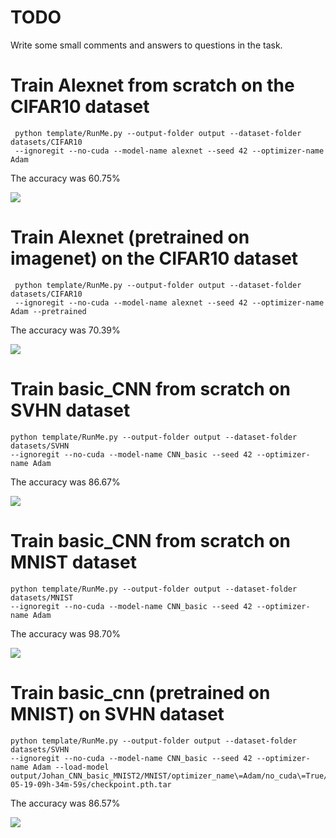 # TODO
 Write some small comments and answers to questions in the task.

# Train Alexnet from scratch on the CIFAR10 dataset
```shell
 python template/RunMe.py --output-folder output --dataset-folder datasets/CIFAR10
 --ignoregit --no-cuda --model-name alexnet --seed 42 --optimizer-name Adam
````
The accuracy was 60.75%


![](alexnet.PNG)


# Train Alexnet (pretrained on imagenet) on the CIFAR10 dataset
```shell
 python template/RunMe.py --output-folder output --dataset-folder datasets/CIFAR10
 --ignoregit --no-cuda --model-name alexnet --seed 42 --optimizer-name Adam --pretrained
````
The accuracy was 70.39%

![](alexnet_pretrained.PNG)

# Train basic_CNN from scratch on SVHN dataset
```shell
python template/RunMe.py --output-folder output --dataset-folder datasets/SVHN
--ignoregit --no-cuda --model-name CNN_basic --seed 42 --optimizer-name Adam  
````
The accuracy was 86.67%

![](SVHN.PNG)


# Train basic_CNN from scratch on MNIST dataset
```shell
python template/RunMe.py --output-folder output --dataset-folder datasets/MNIST
--ignoregit --no-cuda --model-name CNN_basic --seed 42 --optimizer-name Adam  
````
The accuracy was 98.70%

![](MNIST.PNG)


# Train basic_cnn (pretrained on MNIST) on SVHN dataset
```shell
python template/RunMe.py --output-folder output --dataset-folder datasets/SVHN
--ignoregit --no-cuda --model-name CNN_basic --seed 42 --optimizer-name Adam --load-model
output/Johan_CNN_basic_MNIST2/MNIST/optimizer_name\=Adam/no_cuda\=True/seed\=42/03-05-19-09h-34m-59s/checkpoint.pth.tar  
````
The accuracy was 86.57%

![](SVHN_transfer.PNG)
